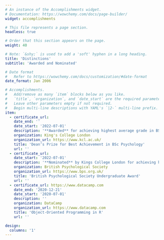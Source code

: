 ```yaml
---
# An instance of the Accomplishments widget.
# Documentation: https://wowchemy.com/docs/page-builder/
widget: accomplishments

# This file represents a page section.
headless: true

# Order that this section appears on the page.
weight: 40

# Note: `&shy;` is used to add a 'soft' hyphen in a long heading.
title: 'Distinctions'
subtitle: 'Awarded and Nominated'

# Date format
#   Refer to https://wowchemy.com/docs/customization/#date-format
date_format: Jan 2006

# Accomplishments.
#   Add/remove as many `item` blocks below as you like.
#   `title`, `organization`, and `date_start` are the required parameters.
#   Leave other parameters empty if not required.
#   Begin multi-line descriptions with YAML's `|2-` multi-line prefix.
item:
  - certificate_url:
    date_end: ''
    date_start: '2022-07-01'
    description: '**Awarded** for achieving highest average grade in BSc Psychology (Hons)'
    organization: King's College London
    organization_url: https://www.kcl.ac.uk/
    title: 'Dean’s Prize for Best Achievement in BSc Psychology'
    url: ''
  - certificate_url:
    date_start: '2022-07-01'
    description: '**Nominated** by Kings College London for achieving highest average grade in BSc Psychology (Hons)'
    organization: British Psychological Society
    organization_url: https://www.bps.org.uk/
    title: 'British Psychological Society Undergraduate Award'
    url: ''
  - certificate_url: https://www.datacamp.com
    date_end: '2020-12-21'
    date_start: '2020-07-01'
    description: ''
    organization: DataCamp
    organization_url: https://www.datacamp.com
    title: 'Object-Oriented Programming in R'
    url: ''

design:
  columns: '1'
---
```

